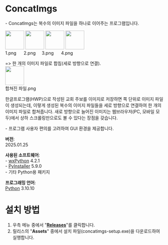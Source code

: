 # ConcatImgs
<p>- ConcatImgs는 복수의 이미지 파일을 하나로 이어주는 프로그램입니다.
<p><img src="http://vision111.org/data/editor/2301/720d58d7e44731efbbe2d17fead8184c_1674941987_1997.png" width="60">&nbsp;<img src="http://vision111.org/data/editor/2301/720d58d7e44731efbbe2d17fead8184c_1674941987_2331.png" width="60">&nbsp;<img src="http://vision111.org/data/editor/2301/720d58d7e44731efbbe2d17fead8184c_1674941987_332.png" width="60">&nbsp;<img src="http://vision111.org/data/editor/2301/720d58d7e44731efbbe2d17fead8184c_1674941987_378.png" width="60">
<br>1.png&nbsp;&nbsp;&nbsp;&nbsp;&nbsp;&nbsp;2.png&nbsp;&nbsp;&nbsp;&nbsp;&nbsp;3.png&nbsp;&nbsp;&nbsp;&nbsp;&nbsp;&nbsp;4.png
<p>=> 한 개의 이미지 파일로 합침(세로 방향으로 연결).
<br><img src="http://vision111.org/data/editor/2301/720d58d7e44731efbbe2d17fead8184c_1674942078_8858.png" width="60">
<br>합쳐진 파일.png
<p>한글프로그램(HWP)으로 작성된 교회 주보를 이미지로 저장하면 쪽 단위로 이미지 파일이 생성되는데, 이렇게 생성된 복수의 이미지 파일들을 세로 방향으로 연결하여 한 개의 이미지 파일로 합쳐줍니다. 새로 방향으로 늘어진 이미지는 웹브라우저(PC, 모바일 모두)에서 상하 스크롤링만으로도 볼 수 있다는 장점을 갖습니다.
<p>- 프로그램 사용자 편의를 고려하여 GUI 환경을 제공합니다.

<p><strong>버전</strong>: 
<br>2025.01.25
<p><strong>사용된 소프트웨어</strong>: 
<br>- <a href="https://wxpython.org/">wxPython</a> 4.2.1
<br>- <a href="https://pyinstaller.org/">PyInstaller</a> 5.9.0  
<br>- 기타 Python용 패키지
<p><strong>프로그래밍 언어</strong>:
<br><a href="https://www.python.org/">Python</a> 3.10.10

# 설치 방법
<ol>
  <li>우측 메뉴 중에서 "<strong><a href="https://github.com/doriok-lab/concatimgs/releases">Releases</a></strong>"를 클릭합니다.</li>
  <li>릴리스의 "<strong>Assets</strong>" 중에서 설치 파일(concatimgs-setup.exe)을 다운로드하여 실행합니다.</li>
</ol>
